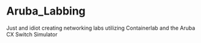 # Aruba_Labbing
Just and idiot creating networking labs utilizing Containerlab and the Aruba CX Switch Simulator
